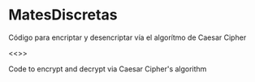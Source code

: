 # MatesDiscretas
Código para encriptar y desencriptar vía el algorítmo de Caesar Cipher

<<>>

Code to encrypt and decrypt via Caesar Cipher's algorithm
